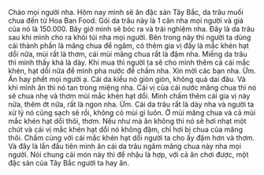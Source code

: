 Chào mọi người nha. Hôm nay mình sẽ ăn đặc sản Tây Bắc, da trâu muối chua đến từ Hoa Ban Food. Gói da trâu này là 1 cân nha mọi người và giá của nó là 150.000. Bây giờ mình sẽ bóc ra và trải nghiệm nha. Đây là da trâu sau khi mình cho ra khỏi túi nha mọi người. Bên trong này thì người ta dùng cái thành phần là măng chua để ngâm, có thêm gia vị đấy là mắc khén hạt dổi nữa, mùi rất là thơm, cái mùi măng chua rất là đậm nha. Miếng da trâu thì mình thấy khá là dày. Khi mua thì người ta sẽ cho mình thêm cả cái mắc khén, hạt dổi nữa để mình pha nước để chấm nha. Xin mời các bạn nha. Ừm. Ăn hay phết mọi người ạ. Cái da kiểu nó giòn giòn, không quá dai đâu. Và khi mình ăn thì nó tan trong miệng nha. Cái vị của cái nước măng chua thì nó sẽ chua nhẹ và thơm mùi mắc khén hạt dổi. Mình chấm thêm cái gia vị này nữa, thêm ớt nữa, rất là ngon nha. Ừm. Cái da trâu rất là dày nha và người ta xử lý nó cũng sạch sẽ rồi, không có mùi gì luôn. Ờ mùi măng chua và cả mùi mắc khén hạt dổi thôi, thơm. Nếu như mà ăn không thì nó sẽ hơi nhạt một chút và cái vị mắc khén hạt dổi nó không đậm, chỉ hơi bị chua của măng thôi. Chấm cùng với cái mắc khén hạt dổi người ta cho ấy đậm hơn và thơm. Và đây là lần đầu tiên mình ăn cái da trâu ngâm măng chua này nha mọi người. Nói chung cái món này thì để nhậu là hợp, với cả ăn chơi được, một đặc sản của Tây Bắc người ta hay ăn.
